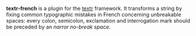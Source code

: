 **textr-french** is a plugin for the [textr](https://github.com/A/textr) framework. It transforms a string by fixing common typographic mistakes in French concerning unbreakable spaces: every colon, semicolon, exclamation and interrogation mark should be preceded by an _narror no-break space_.
